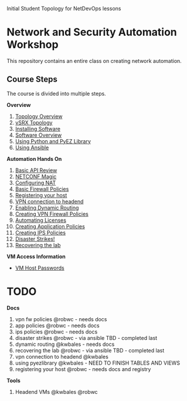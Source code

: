 Initial Student Topology for NetDevOps lessons

Network and Security Automation Workshop
========================================

This repository contains an entire class on creating network automation.

Course Steps
------------

The course is divided into multiple steps.

**Overview**

1.	[Topology Overview](https://github.com/JNPRAutomate/JNPRAutomateDemo-Student/blob/master/docs/topologyoverview.md)
2.	[vSRX Topology](https://github.com/JNPRAutomate/JNPRAutomateDemo-Student/blob/master/docs/vsrxconfiguration.md)
3.	[Installing Software](https://github.com/JNPRAutomate/JNPRAutomateDemo-Student/blob/master/docs/installingsoftware.md)
4.	[Software Overview](https://github.com/JNPRAutomate/JNPRAutomateDemo-Student/blob/master/docs/softwareoverview.md)
5.	[Using Python and PyEZ Library](https://github.com/JNPRAutomate/JNPRAutomateDemo-Student/blob/master/docs/usingpyezlibrary.md)
6.	[Using Ansible](https://github.com/JNPRAutomate/JNPRAutomateDemo-Student/blob/master/docs/usingansible.md)

**Automation Hands On**

1.	[Basic API Review](https://github.com/JNPRAutomate/JNPRAutomateDemo-Student/blob/master/docs/basicapireview.md)
2.	[NETCONF Magic](https://github.com/JNPRAutomate/JNPRAutomateDemo-Student/blob/master/docs/netconfmagic.md)
3.	[Configuring NAT](https://github.com/JNPRAutomate/JNPRAutomateDemo-Student/blob/master/docs/configuringnat.md)
4.	[Basic Firewall Policies](https://github.com/JNPRAutomate/JNPRAutomateDemo-Student/blob/master/docs/basicfwpolicies.md)
5.	[Registering your host](https://github.com/JNPRAutomate/JNPRAutomateDemo-Student/blob/master/docs/registeringyourhost.md)
6.	[VPN connection to headend](https://github.com/JNPRAutomate/JNPRAutomateDemo-Student/blob/master/docs/vpnconnectiontoheadend.md)
7.	[Enabling Dynamic Routing](https://github.com/JNPRAutomate/JNPRAutomateDemo-Student/blob/master/docs/enablingdynamicrouting.md)
8.	[Creating VPN Firewall Policies](https://github.com/JNPRAutomate/JNPRAutomateDemo-Student/blob/master/docs/creatingfwpolicies.md)
9.	[Automating Licenses](https://github.com/JNPRAutomate/JNPRAutomateDemo-Student/blob/master/docs/automatinglicense.md)
10.	[Creating Application Policies](https://github.com/JNPRAutomate/JNPRAutomateDemo-Student/blob/master/docs/creatingapppolicies.md)
11.	[Creating IPS Policies](https://github.com/JNPRAutomate/JNPRAutomateDemo-Student/blob/master/docs/creatingipspolicies.md)
12.	[Disaster Strikes!](https://github.com/JNPRAutomate/JNPRAutomateDemo-Student/blob/master/docs/disasterstrikes.md)
13.	[Recovering the lab](https://github.com/JNPRAutomate/JNPRAutomateDemo-Student/blob/master/docs/recoveringthelab.md)

**VM Access Information**

-	[VM Host Passwords](https://github.com/JNPRAutomate/JNPRAutomateDemo-Student/blob/master/docs/vmpasswords.md)

TODO
====

**Docs**

1.	vpn fw policies @robwc - needs docs
2.	app policies @robwc - needs docs
3.	ips policies @robwc - needs docs
4.	disaster strikes @robwc - via ansible TBD - completed last
5.	dynamic routing @kwbales - needs docs
6.	recovering the lab @robwc - via ansible TBD - completed last
7.	vpn connection to headend @kwbales
8.	using pyezlibrary @kwbales - NEED TO FINISH TABLES AND VIEWS
9.	registering your host @robwc - needs docs and registry

**Tools**

1.	Headend VMs @kwbales @robwc
